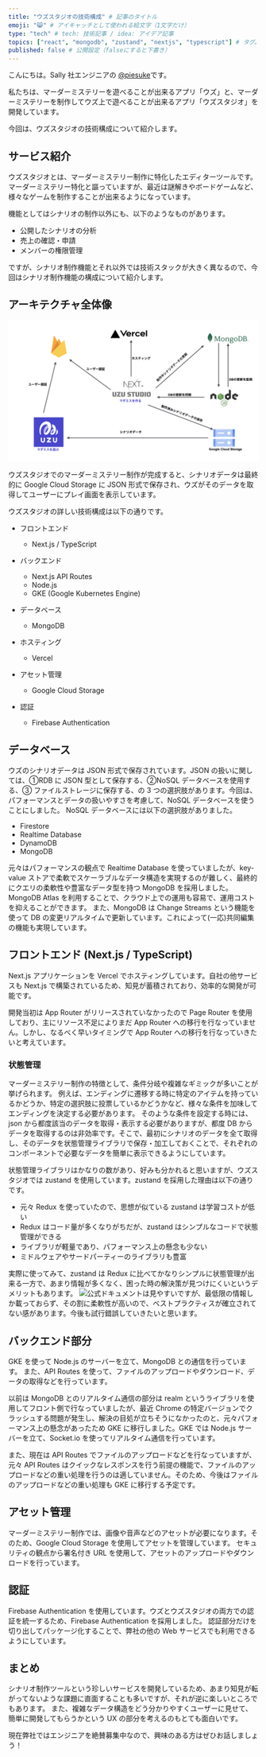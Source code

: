```yaml
---
title: "ウズスタジオの技術構成" # 記事のタイトル
emoji: "😸" # アイキャッチとして使われる絵文字（1文字だけ）
type: "tech" # tech: 技術記事 / idea: アイデア記事
topics: ["react", "mongodb", "zustand", "nextjs", "typescript"] # タグ。["markdown", "rust", "aws"]のように指定する
published: false # 公開設定（falseにすると下書き）
---
```


こんにちは。Sally 社エンジニアの [@piesuke](https://x.com/piesuke27)です。

私たちは、マーダーミステリーを遊べることが出来るアプリ「ウズ」と、マーダーミステリーを制作してウズ上で遊べることが出来るアプリ「ウズスタジオ」を開発しています。

今回は、ウズスタジオの技術構成について紹介します。

## サービス紹介

ウズスタジオとは、マーダーミステリー制作に特化したエディターツールです。
マーダーミステリー特化と謳っていますが、最近は謎解きやボードゲームなど、様々なゲームを制作することが出来るようになっています。

機能としてはシナリオの制作以外にも、以下のようなものがあります。

- 公開したシナリオの分析
- 売上の確認・申請
- メンバーの権限管理

ですが、シナリオ制作機能とそれ以外では技術スタックが大きく異なるので、今回はシナリオ制作機能の構成について紹介します。

## アーキテクチャ全体像

![](/images/studio-architecture.png)

ウズスタジオでのマーダーミステリー制作が完成すると、シナリオデータは最終的に Google Cloud Storage に JSON 形式で保存され、ウズがそのデータを取得してユーザーにプレイ画面を表示しています。

ウズスタジオの詳しい技術構成は以下の通りです。

- フロントエンド

  - Next.js / TypeScript

- バックエンド

  - Next.js API Routes
  - Node.js
  - GKE (Google Kubernetes Engine)

- データベース

  - MongoDB

- ホスティング

  - Vercel

- アセット管理
  - Google Cloud Storage
- 認証
  - Firebase Authentication

## データベース

ウズのシナリオデータは JSON 形式で保存されています。JSON の扱いに関しては、①RDB に JSON 型として保存する、②NoSQL データベースを使用する、③ ファイルストレージに保存する、の 3 つの選択肢があります。今回は、パフォーマンスとデータの扱いやすさを考慮して、NoSQL データベースを使うことにしました。
NoSQL データベースには以下の選択肢がありました。

- Firestore
- Realtime Database
- DynamoDB
- MongoDB

元々はパフォーマンスの観点で Realtime Database を使っていましたが、key-value ストアで柔軟でスケーラブルなデータ構造を実現するのが難しく、最終的にクエリの柔軟性や豊富なデータ型を持つ MongoDB を採用しました。MongoDB Atlas を利用することで、クラウド上での運用も容易で、運用コストを抑えることができます。
また、MongoDB は Change Streams という機能を使って DB の変更リアルタイムで更新しています。これによって(一応)共同編集の機能も実現しています。

## フロントエンド (Next.js / TypeScript)

Next.js アプリケーションを Vercel でホスティングしています。自社の他サービスも Next.js で構築されているため、知見が蓄積されており、効率的な開発が可能です。

開発当初は App Router がリリースされていなかったので Page Router を使用しており、主にリソース不足によりまだ App Router への移行を行なっていません。しかし、なるべく早いタイミングで App Router への移行を行なっていきたいと考えています。

### 状態管理

マーダーミステリー制作の特徴として、条件分岐や複雑なギミックが多いことが挙げられます。
例えば、エンディングに遷移する時に特定のアイテムを持っているかどうか、特定の選択肢に投票しているかどうかなど、様々な条件を加味してエンディングを決定する必要があります。
そのような条件を設定する時には、json から都度該当のデータを取得・表示する必要がありますが、都度 DB からデータを取得するのは非効率です。そこで、最初にシナリオのデータを全て取得し、そのデータを状態管理ライブラリで保存・加工しておくことで、それぞれのコンポーネントで必要なデータを簡単に表示できるようにしています。

状態管理ライブラリはかなりの数があり、好みも分かれると思いますが、ウズスタジオでは zustand を使用しています。zustand を採用した理由は以下の通りです。

- 元々 Redux を使っていたので、思想が似ている zustand は学習コストが低い
- Redux はコード量が多くなりがちだが、zustand はシンプルなコードで状態管理ができる
- ライブラリが軽量であり、パフォーマンス上の懸念も少ない
- ミドルウェアやサードパーティーのライブラリも豊富

実際に使ってみて、zustand は Redux に比べてかなりシンプルに状態管理が出来る一方で、あまり情報が多くなく、困った時の解決策が見つけにくいというデメリットもあります。
![公式ドキュメント](https://docs.pmnd.rs/zustand/getting-started/introduction)は見やすいですが、最低限の情報しか載っておらず、その割に柔軟性が高いので、ベストプラクティスが確立されてない感があります。今後も試行錯誤していきたいと思います。

## バックエンド部分

GKE を使って Node.js のサーバーを立て、MongoDB との通信を行っています。
また、API Routes を使って、ファイルのアップロードやダウンロード、データの取得などを行っています。

以前は MongoDB とのリアルタイム通信の部分は realm というライブラリを使用してフロント側で行なっていましたが、最近 Chrome の特定バージョンでクラッシュする問題が発生し、解決の目処が立ちそうになかったのと、元々パフォーマンス上の懸念があったため GKE に移行しました。GKE では Node.js サーバーを立て、Socket.io を使ってリアルタイム通信を行っています。

また、現在は API Routes でファイルのアップロードなどを行なっていますが、元々 API Routes はクイックなレスポンスを行う前提の機能で、ファイルのアップロードなどの重い処理を行うのは適していません。そのため、今後はファイルのアップロードなどの重い処理も GKE に移行する予定です。

## アセット管理

マーダーミステリー制作では、画像や音声などのアセットが必要になります。そのため、Google Cloud Storage を使用してアセットを管理しています。
セキュリティの観点から署名付き URL を使用して、アセットのアップロードやダウンロードを行っています。

## 認証

Firebase Authentication を使用しています。ウズとウズスタジオの両方での認証を統一するため、Firebase Authentication を採用しました。
認証部分だけを切り出してパッケージ化することで、弊社の他の Web サービスでも利用できるようにしています。

## まとめ

シナリオ制作ツールという珍しいサービスを開発しているため、あまり知見が転がってないような課題に直面することも多いですが、それが逆に楽しいところでもあります。
また、複雑なデータ構造をどう分かりやすくユーザーに見せて、簡単に開発してもらうかという UX の部分を考えるのもとても面白いです。

現在弊社ではエンジニアを絶賛募集中なので、興味のある方はぜひお話しましょう！
